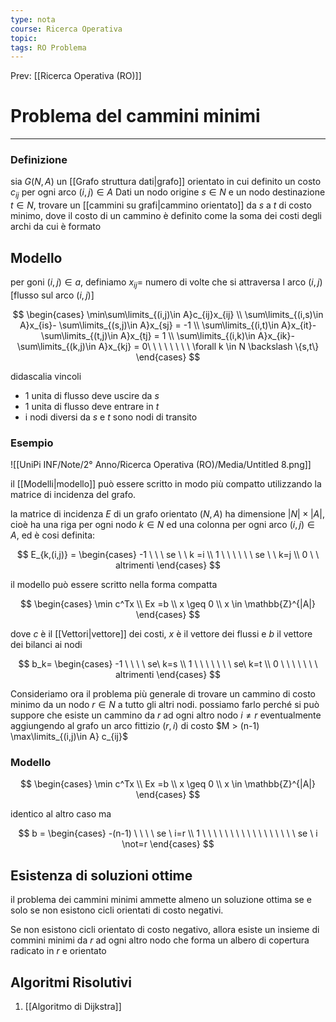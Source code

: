 ```yaml
---
type: nota
course: Ricerca Operativa
topic: 
tags: RO Problema
---
```


Prev: [[Ricerca Operativa (RO)]]

# Problema del cammini minimi
---

### Definizione
sia $G(N,A)$ un [[Grafo struttura dati|grafo]] orientato in cui  definito un costo $c_{ij}$ per ogni arco $(i,j)\in A$ Dati un nodo origine $s \in N$ e un nodo destinazione $t\in N$, trovare un [[cammini su grafi|cammino orientato]] da $s$ a $t$ di costo minimo, dove il costo di un cammino è definito come la soma dei costi degli archi da cui è formato

## Modello

per goni $(i,j) \in a$, definiamo $x_{ij} =$ numero di volte che si attraversa l arco $(i,j)$ $[$flusso sul arco $(i,j)]$

$$
\begin{cases}
\min\sum\limits_{(i,j)\in A}c_{ij}x_{ij} \\
\sum\limits_{(i,s)\in A}x_{is}- \sum\limits_{(s,j)\in A}x_{sj} = -1 \\
\sum\limits_{(i,t)\in A}x_{it}- \sum\limits_{(t,j)\in A}x_{tj} = 1 \\
\sum\limits_{(i,k)\in A}x_{ik}- \sum\limits_{(k,j)\in A}x_{kj} = 0\ \ \ \ \ \ \ \ \forall k \in N \backslash \{s,t\}
\end{cases}
$$

didascalia vincoli

- 1 unita di flusso deve uscire da $s$
- 1 unita di flusso deve entrare in $t$
- i nodi diversi da $s$ e $t$ sono nodi di transito

### Esempio

![[UniPi INF/Note/2° Anno/Ricerca Operativa (RO)/Media/Untitled 8.png]]

il [[Modelli|modello]] può essere scritto in modo più compatto utilizzando la matrice di incidenza del grafo.

la matrice di incidenza $E$ di un grafo orientato $(N,A)$ ha dimensione $|N| \times |A|$, cioè ha una riga per ogni nodo $k \in N$ ed una colonna per ogni arco $(i,j) \in A$, ed è cosi definita:

$$
E_{k,(i,j)} =
\begin{cases}
-1 \ \ \ se \ \ k =i \\
1 \ \ \ \ \ \ se \ \ k=j \\
0 \ \ altrimenti
\end{cases}
$$

il modello può essere scritto nella forma compatta

$$
\begin{cases}
\min c^Tx \\
Ex =b \\
x \geq 0 \\
x \in \mathbb{Z}^{|A|}
\end{cases}
$$

dove $c$ è il [[Vettori|vettore]] dei costi, $x$ è il vettore dei flussi e $b$ il vettore dei bilanci ai nodi

$$
b_k=
\begin{cases}
-1 \ \ \ \ se\  k=s \\
1 \ \ \ \ \ \ \ se\  k=t \\
0 \ \ \ \ \ \ \ altrimenti
\end{cases}
$$

Consideriamo ora il problema più generale di trovare un cammino di costo minimo da un nodo $r\in N$ a tutto gli altri nodi. possiamo farlo perché si può suppore che esiste un cammino da $r$ ad ogni altro nodo $i \not= r$ eventualmente aggiungendo al grafo un arco fittizio $(r,i)$ di costo $M > (n-1) \max\limits_{(i,j)\in A} c_{ij}$

### Modello

$$
\begin{cases}
\min c^Tx \\
Ex =b \\
x \geq 0 \\
x \in \mathbb{Z}^{|A|}
\end{cases}
$$

identico al altro caso ma

$$
b =
\begin{cases}
-(n-1) \ \ \ \ se \ i=r \\
1 \ \ \ \ \ \ \ \ \ \ \ \ \ \ \ \ \ se \  i \not=r
\end{cases}
$$

## Esistenza di soluzioni ottime

il problema dei cammini minimi ammette almeno un soluzione  ottima se e solo se non esistono cicli orientati di costo negativi.

Se non esistono cicli orientato di costo negativo, allora esiste un insieme di commini minimi da $r$ ad ogni altro nodo che forma un albero di copertura radicato in $r$ e orientato


## Algoritmi Risolutivi

1. [[Algoritmo di Dijkstra]]
